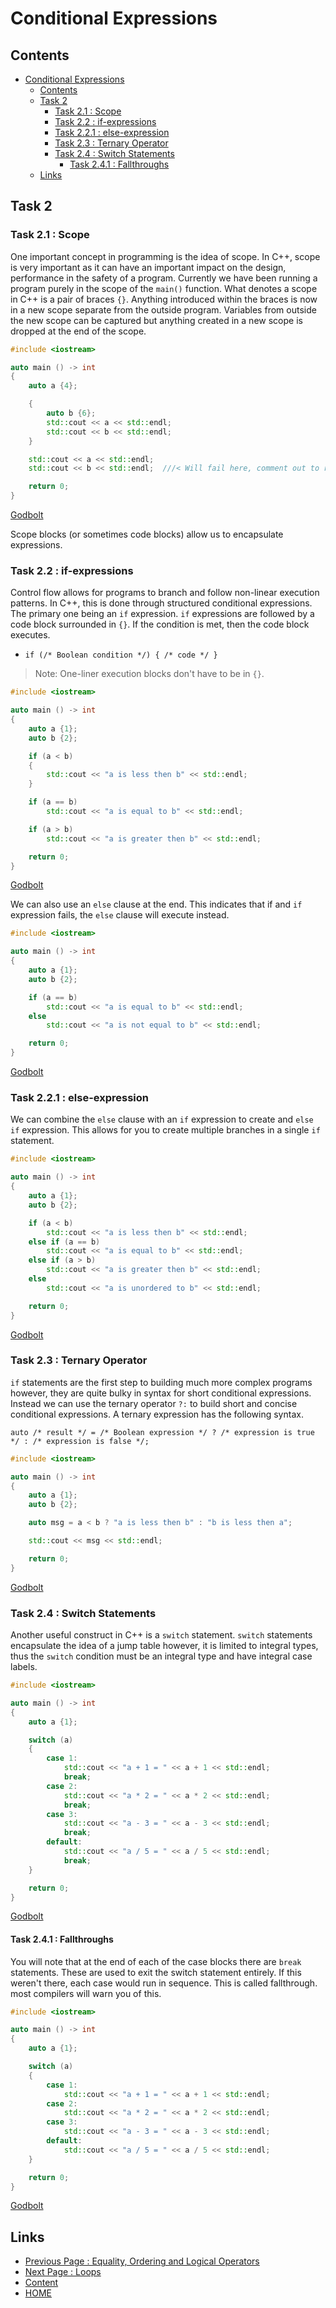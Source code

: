 # Conditional Expressions

## Contents

- [Conditional Expressions](#conditional-expressions)
  - [Contents](#contents)
  - [Task 2](#task-2)
    - [Task 2.1 : Scope](#task-21--scope)
    - [Task 2.2 : if-expressions](#task-22--if-expressions)
    - [Task 2.2.1 : else-expression](#task-221--else-expression)
    - [Task 2.3 : Ternary Operator](#task-23--ternary-operator)
    - [Task 2.4 : Switch Statements](#task-24--switch-statements)
      - [Task 2.4.1 : Fallthroughs](#task-241--fallthroughs)
  - [Links](#links)

## Task 2

### Task 2.1 : Scope

One important concept in programming is the idea of scope. In C++, scope is very important as it can have an important impact on the design, performance in the safety of a program. Currently we have been running a program purely in the scope of the `main()` function. What denotes a scope in C++ is a pair of braces `{}`. Anything introduced within the braces is now in a new scope separate from the outside program. Variables from outside the new scope can be captured but anything created in a new scope is dropped at the end of the scope.

```cxx
#include <iostream>

auto main () -> int
{
    auto a {4};

    {
        auto b {6};
        std::cout << a << std::endl;
        std::cout << b << std::endl;
    }

    std::cout << a << std::endl;
    std::cout << b << std::endl;  ///< Will fail here, comment out to run

    return 0;
}
```

[Godbolt](https://www.godbolt.org/z/57hne667f)

Scope blocks (or sometimes code blocks) allow us to encapsulate expressions.

### Task 2.2 : if-expressions

Control flow allows for programs to branch and follow non-linear execution patterns. In C++, this is done through structured conditional expressions. The primary one being an `if` expression. `if` expressions are followed by a code block surrounded in `{}`. If the condition is met, then the code block executes.

- `if (/* Boolean condition */) { /* code */ }`

> Note: One-liner execution blocks don't have to be in `{}`.

```cxx
#include <iostream>

auto main () -> int
{
    auto a {1};
    auto b {2};

    if (a < b)
    {
        std::cout << "a is less then b" << std::endl;
    }

    if (a == b)
        std::cout << "a is equal to b" << std::endl;

    if (a > b)
        std::cout << "a is greater then b" << std::endl;

    return 0;
}
```

[Godbolt](https://www.godbolt.org/z/4dK3P17ax)

We can also use an `else` clause at the end. This indicates that if and `if` expression fails, the `else` clause will execute instead.

```cxx
#include <iostream>

auto main () -> int
{
    auto a {1};
    auto b {2};

    if (a == b)
        std::cout << "a is equal to b" << std::endl;
    else
        std::cout << "a is not equal to b" << std::endl;

    return 0;
}
```

[Godbolt](https://www.godbolt.org/z/31TcjvYrP)

### Task 2.2.1 : else-expression

We can combine the `else` clause with an `if` expression to create and `else if` expression. This allows for you to create multiple branches in a single `if` statement.

```cxx
#include <iostream>

auto main () -> int
{
    auto a {1};
    auto b {2};

    if (a < b)
        std::cout << "a is less then b" << std::endl;
    else if (a == b)
        std::cout << "a is equal to b" << std::endl;
    else if (a > b)
        std::cout << "a is greater then b" << std::endl;
    else
        std::cout << "a is unordered to b" << std::endl;

    return 0;
}
```

[Godbolt](https://www.godbolt.org/z/Md3Mfx3MK)

### Task 2.3 : Ternary Operator

`if` statements are the first step to building much more complex programs however, they are quite bulky in syntax for short conditional expressions. Instead we can use the ternary operator `?:` to build short and concise conditional expressions. A ternary expression has the following syntax.

`auto /* result */ = /* Boolean expression */ ? /* expression is true */ : /* expression is false */;`

```cxx
#include <iostream>

auto main () -> int
{
    auto a {1};
    auto b {2};

    auto msg = a < b ? "a is less then b" : "b is less then a";

    std::cout << msg << std::endl;

    return 0;
}
```

[Godbolt](https://www.godbolt.org/z/4n4xYh7T8)

### Task 2.4 : Switch Statements

Another useful construct in C++ is a `switch` statement. `switch` statements encapsulate the idea of a jump table however, it is limited to integral types, thus the `switch` condition must be an integral type and have integral case labels.

```cxx
#include <iostream>

auto main () -> int
{
    auto a {1};

    switch (a)
    {
        case 1:
            std::cout << "a + 1 = " << a + 1 << std::endl;
            break;
        case 2:
            std::cout << "a * 2 = " << a * 2 << std::endl;
            break;
        case 3:
            std::cout << "a - 3 = " << a - 3 << std::endl;
            break;
        default:
            std::cout << "a / 5 = " << a / 5 << std::endl;
            break;
    }

    return 0;
}
```

[Godbolt](https://www.godbolt.org/z/nz6TYWodK)

#### Task 2.4.1 : Fallthroughs

You will note that at the end of each of the case blocks there are `break` statements. These are used to exit the switch statement entirely. If this weren't there, each case would run in sequence. This is called fallthrough. most compilers will warn you of this.

```cxx
#include <iostream>

auto main () -> int
{
    auto a {1};

    switch (a)
    {
        case 1:
            std::cout << "a + 1 = " << a + 1 << std::endl;
        case 2:
            std::cout << "a * 2 = " << a * 2 << std::endl;
        case 3:
            std::cout << "a - 3 = " << a - 3 << std::endl;
        default:
            std::cout << "a / 5 = " << a / 5 << std::endl;
    }

    return 0;
}
```

[Godbolt](https://www.godbolt.org/z/9oEfYrMMq)

## Links

- [Previous Page : Equality, Ordering and Logical Operators](/content/week2/tasks/eqordlogic.md)
- [Next Page : Loops](/content/week2/tasks/loops.md)
- [Content](/content/README.md)
- [HOME](/README.md)
